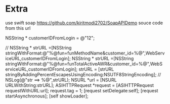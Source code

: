 # Extra
use swift soap
https://github.com/kiritmodi2702/SoapAPIDemo
souce code from this url

 NSString * customerIDFromLogin = @"12";
    
//    NSString * strURL =[NSString stringWithFormat:@"%@fun=funMethodName&customer_id=%@",WebServiceURL,customerIDFromLogin];
    NSString * strURL =[NSString stringWithFormat:@"%@fun=funTotalActiveAWR&customer_id=%@",WebServiceURL,customerIDFromLogin];
    strURL = [strURL stringByAddingPercentEscapesUsingEncoding:NSUTF8StringEncoding];
//     NSLog(@"str ==> %@",strURL);
    NSURL *url = [NSURL URLWithString:strURL];
    ASIHTTPRequest *request = [ASIHTTPRequest requestWithURL:url];
    request.tag = 1;
    [request setDelegate:self];
    [request startAsynchronous];
    [self showLoader];
